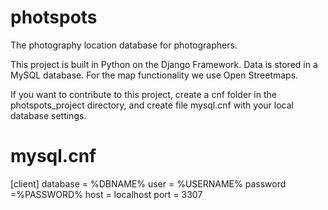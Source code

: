 # photspots
The photography location database for photographers.

This project is built in Python on the Django Framework. Data is stored in a MySQL database.
For the map functionality we use Open Streetmaps.

If you want to contribute to this project, create a cnf folder in the photspots_project directory, and create file mysql.cnf with your local database settings.

# mysql.cnf
[client]
database = %DBNAME%
user = %USERNAME%
password =%PASSWORD%
host = localhost
port = 3307
